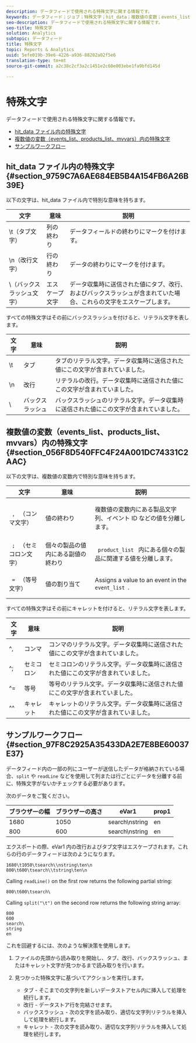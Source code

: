 ```yaml
---
description: データフィードで使用される特殊文字に関する情報です。
keywords: データフィード；ジョブ；特殊文字；hit_data；複数値の変数；events_list;products_list;mvvars
seo-description: データフィードで使用される特殊文字に関する情報です。
seo-title: 特殊文字
solution: Analytics
subtopic: データフィード
title: 特殊文字
topic: Reports & Analytics
uuid: 5efe019b-39e6-4226-a936-88202a02f5e6
translation-type: tm+mt
source-git-commit: a2c38c2cf3a2c1451e2c60e003ebe1fa9bfd145d

---
```



# 特殊文字

データフィードで使用される特殊文字に関する情報です。

* [hit_data ファイル内の特殊文字](../../../export/analytics-data-feed/c-df-contents/datafeeds-spec-chars.md#section_9759C7A6AE684EB5B4A154FB6A26B39E)
* [複数値の変数（events_list、products_list、mvvars）内の特殊文字](../../../export/analytics-data-feed/c-df-contents/datafeeds-spec-chars.md#section_056F8D540FFC4F24A001DC74331C2AAC)
* [サンプルワークフロー](../../../export/analytics-data-feed/c-df-contents/datafeeds-spec-chars.md#section_97F8C2925A35433DA2E7E8BE60037E37)

## hit_data ファイル内の特殊文字 {#section_9759C7A6AE684EB5B4A154FB6A26B39E}

以下の文字は、hit_data ファイル内で特別な意味を持ちます。

| 文字 | 意味 | 説明 |
|--- |--- |--- |
| \t（タブ文字） | 列の終わり | データフィールドの終わりにマークを付けます。 |
| \n（改行文字） | 行の終わり | データの終わりにマークを付けます。 |
| \（バックスラッシュ文字） | エスケープ文字 | データ収集時に送信された値にタブ、改行、およびバックスラッシュが含まれていた場合、これらの文字をエスケープします。 |

すべての特殊文字はその前にバックスラッシュを付けると、リテラル文字を表します。

| 文字 | 意味 | 説明 |
|--- |--- |--- |
| \\t | タブ | タブのリテラル文字。データ収集時に送信された値にこの文字が含まれていました。 |
| \\n | 改行 | リテラルの改行。データ収集時に送信された値にこの文字が含まれていました。 |
| \\ | バックスラッシュ | バックスラッシュのリテラル文字。データ収集時に送信された値にこの文字が含まれていました。 |

## 複数値の変数（events_list、products_list、mvvars）内の特殊文字 {#section_056F8D540FFC4F24A001DC74331C2AAC}

以下の文字は、複数値の変数内で特別な意味を持ちます。

<table id="table_FDA13DE05A784ED4972C2955BD2642C7"> 
 <thead> 
  <tr> 
   <th colname="col1" class="entry"> 文字 </th> 
   <th colname="col02" class="entry"> 意味 </th> 
   <th colname="col2" class="entry"> 説明 </th> 
  </tr> 
 </thead>
 <tbody> 
  <tr> 
   <td colname="col1"> <code> , </code> （コンマ文字） </td> 
   <td colname="col02"> 値の終わり </td> 
   <td colname="col2"> <p>複数値の変数内にある製品文字列、イベント ID などの値を分離します。 </p> </td> 
  </tr> 
  <tr> 
   <td colname="col1"> <code> ; </code> （セミコロン文字） </td> 
   <td colname="col02"> 個々の製品の値内にある副値の終わり </td> 
   <td colname="col2"> <p><code> product_list </code> 内にある個々の製品に関連する値を分離します。 </p> </td> 
  </tr> 
  <tr> 
   <td colname="col1"> <code> = </code> （等号文字） </td> 
   <td colname="col02"> 値の割り当て </td> 
   <td colname="col2"> <p>Assigns a value to an event in the <code> event_list </code>. </p> </td> 
  </tr> 
 </tbody> 
</table>

すべての特殊文字はその前にキャレットを付けると、リテラル文字を表します。

| 文字 | 意味 | 説明 |
|--- |--- |--- |
| ^, | コンマ | コンマのリテラル文字。データ収集時に送信された値にこの文字が含まれていました。 |
| ^; | セミコロン | セミコロンのリテラル文字。データ収集時に送信された値にこの文字が含まれていました。 |
| ^= | 等号 | 等号のリテラル文字。データ収集時に送信された値にこの文字が含まれていました。 |
| ^^ | キャレット | キャレットのリテラル文字。データ収集時に送信された値にこの文字が含まれていました。 |

## サンプルワークフロー {#section_97F8C2925A35433DA2E7E8BE60037E37}

データフィード内の一部の列にユーザーが送信したデータが格納されている場合、`split` や `readLine` などを使用して列または行ごとにデータを分離する前に、特殊文字がないかチェックする必要があります。

次のデータをご覧ください。

| ブラウザーの幅 | ブラウザーの高さ | eVar1 | prop1 |
|---|---|---|---|
| 1680 | 1050 | search\nstring | en |
| 800 | 600 | search\nstring | en |

 エクスポートの際、eVar1 内の改行およびタブ文字はエスケープされます。これらの行のデータフィードは次のようになります。

```
1680\t1050\tsearch\\nstring\ten\n 
800\t600\tsearch\\tstring\ten\n
```

Calling `readLine()` on the first row returns the following partial string:

```
800\t600\tsearch\
```

Calling `split("\t")` on the second row returns the following string array:

```
800 
600 
search\ 
string 
en
```

これを回避するには、次のような解決策を使用します。

1. ファイルの先頭から読み取りを開始し、タブ、改行、バックスラッシュ、またはキャレット文字が見つかるまで読み取りを行います。
1. 見つかった特殊文字に基づいてアクションを実行します。

   * タブ - そこまでの文字列を新しいデータストアセル内に挿入して処理を続行します。
   * 改行 - データストア行を完結させます。
   * バックスラッシュ - 次の文字を読み取り、適切な文字列リテラルを挿入して処理を続行します。
   * キャレット - 次の文字を読み取り、適切な文字列リテラルを挿入して処理を続行します。

